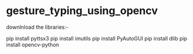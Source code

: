 # gesture_typing_using_opencv

downlnload the libraries:-

pip install pyttsx3
pip install imutils
pip install PyAutoGUI
pip install dlib
pip install opencv-python
